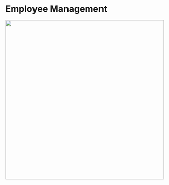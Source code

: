 <h1>Employee Management</h1>
<img src="https://github.com/user-attachments/assets/fc5285fc-734b-46a4-803c-bfeff8104e09" height="500px"  height="400px" />
